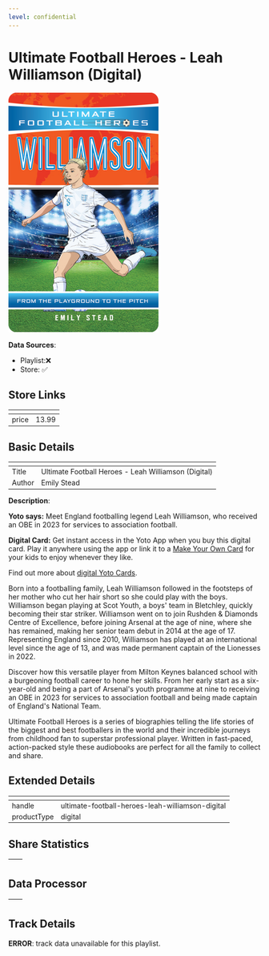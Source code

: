 ```yaml
---
level: confidential
---
```

# Ultimate Football Heroes - Leah Williamson (Digital)

![card_[cTmEi].png](../../img/cards/card_[cTmEi].png)

**Data Sources**: 

- Playlist:❌
- Store: ✅


## Store Links

| <!-- --> | <!-- --> |
| - | - |
| price | 13.99 |


## Basic Details

| <!-- --> | <!-- --> |
| - | - |
| Title | Ultimate Football Heroes - Leah Williamson (Digital) |
| Author | Emily Stead |

**Description**:

**Yoto says:** Meet England footballing legend Leah Williamson, who received an OBE in 2023 for services to association football.

**Digital Card:** Get instant access in the Yoto App when you buy this digital card. Play it anywhere using the app or link it to a [Make Your Own Card](/pages/makeyourown) for your kids to enjoy whenever they like.  
  
Find out more about [digital Yoto Cards](/blogs/yoto-journal/what-are-digital-yoto-cards).

Born into a footballing family, Leah Williamson followed in the footsteps of her mother who cut her hair short so she could play with the boys. Williamson began playing at Scot Youth, a boys' team in Bletchley, quickly becoming their star striker. Williamson went on to join Rushden & Diamonds Centre of Excellence, before joining Arsenal at the age of nine, where she has remained, making her senior team debut in 2014 at the age of 17. Representing England since 2010, Williamson has played at an international level since the age of 13, and was made permanent captain of the Lionesses in 2022.

Discover how this versatile player from Milton Keynes balanced school with a burgeoning football career to hone her skills. From her early start as a six-year-old and being a part of Arsenal's youth programme at nine to receiving an OBE in 2023 for services to association football and being made captain of England's National Team.

Ultimate Football Heroes is a series of biographies telling the life stories of the biggest and best footballers in the world and their incredible journeys from childhood fan to superstar professional player. Written in fast-paced, action-packed style these audiobooks are perfect for all the family to collect and share.


## Extended Details

| <!-- --> | <!-- --> |
| - | - |
| handle | ultimate-football-heroes-leah-williamson-digital |
| productType | digital |


## Share Statistics

| <!-- --> | <!-- --> |
| - | - |


## Data Processor

| <!-- --> | <!-- --> |
| - | - |


## Track Details

**ERROR**: track data unavailable for this playlist.
